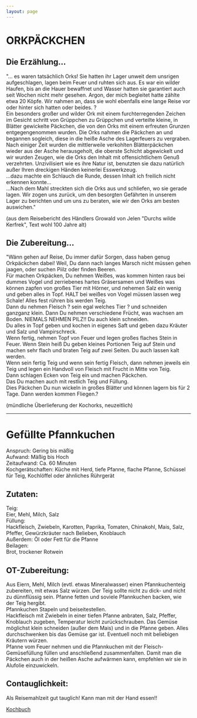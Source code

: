 ```yaml
---
layout: page
---
```


ORKPÄCKCHEN
===========

Die Erzählung...
----------------

"... es waren tatsächlich Orks! Sie hatten ihr Lager unweit dem unsrigen aufgeschlagen, lagen beim Feuer und ruhten sich aus. Es war ein wilder Haufen, bis an die Hauer bewaffnet und Wasser hatten sie garantiert auch seit Wochen nicht mehr gesehen. Argon, der mich begleitet hatte zählte etwa 20 Köpfe. Wir nahmen an, dass sie wohl ebenfalls eine lange Reise vor oder hinter sich hatten oder beides. ?  
Ein besonders großer und wilder Ork mit einem furchterregenden Zeichen im Gesicht schritt von Grüppchen zu Grüppchen und verteilte kleine, in Blätter gewickelte Päckchen, die von den Orks mit einem erfreuten Grunzen entgegengenommen wurden. Die Orks nahmen die Päckchen an und begannen sogleich, diese in die heiße Asche des Lagerfeuers zu vergraben. Nach einiger Zeit wurden die mittlerweile verkohlten Blätterpäckchen wieder aus der Asche herausgeholt, die oberste Schicht abgewickelt und wir wurden Zeugen, wie die Orks den Inhalt mit offensichtlichem Genuß verzehrten. Unzivilisiert wie es ihre Natur ist, benutzten sie dazu natürlich außer Ihren dreckigen Händen keinerlei Esswerkzeug.     
...dazu machte ein Schlauch die Runde, dessen Inhalt ich freilich nicht erkennen konnte...   
...Nach dem Mahl streckten sich die Orks aus und schliefen, wo sie gerade lagen. Wir zogen uns zurück, um den besorgten Gefährten in unserem Lager zu berichten und um uns zu beraten, wie wir den Orks am besten auswichen."  

(aus dem Reisebericht des Händlers Growald von Jelen "Durchs wilde Kerfrek", Text wohl 100 Jahre alt) 

Die Zubereitung...
------------------

"Wänn gehen auf Reise, Du immer dafür Sorgen, dass haben genug Orkpäckchen dabei! Weil, Du dann nach langes Marsch nicht müssen gehen jaagen, oder suchen Piilz oder finden Beeren.   
Für machen Orkpäcken, Du nehmen Weißes, was kommen hinten raus bei dummes Vogel und zerriebenes hartes Gräsersamen und Weißes was können zapfen von großes Tier mit Hörner, und nehemen Salz ein wenig und geben alles in Topf. HALT bei weißes von Vogel müssen lassen weg Schale! Alles fest rühren bis werden Teig.  
Dann du nehmen Fleisch ? sein egal welches Tier ? und schneiden ganzganz klein. Dann Du nehmen verschiedene Frücht, was wachsen am Boden. NIEMALS NEHMEN PILZ!! Du auch klein schneiden.   
Du alles in Topf geben und kochen in eigenes Saft und geben dazu Kräuter und Salz und Vampirschreck.   
Wenn fertig, nehmen Topf von Feuer und legen großes flaches Stein in Feuer. Wenn Stein heiß Du geben kleines Portionen Teig auf Stein und machen sehr flach und braten Teig auf zwei Seiten. Du auch lassen kalt werden.   
Wenn sein fertig Teig und wenn sein fertig Fleisch, dann nehmen jeweils ein Teig und legen ein Handvoll von Fleisch mit Frucht in Mitte von Teig.   
Dann schlagen Ecken von Teig ein und machen Päckchen.   
Das Du machen auch mit restlich Teig und Füllung.   
Dies Päckchen Du nun wickeln in großes Blätter und können lagern bis für 2 Tage. Dann werden kommen Fliegen.?  

(mündliche Überlieferung der Kochorks, neuzeitlich)

---

Gefüllte Pfannkuchen
====================

Anspruch: Gering bis mäßig   
Aufwand: Mäßig bis Hoch   
Zeitaufwand: Ca. 60 Minuten   
Kochgerätschaften: Küche mit Herd, tiefe Pfanne, flache Pfanne, Schüssel für Teig, Kochlöffel oder ähnliches Rührgerät   


Zutaten:
--------

Teig:   
Eier, Mehl, Milch, Salz   
Füllung:   
Hackfleisch, Zwiebeln, Karotten, Paprika, Tomaten, Chinakohl, Mais, Salz, Pfeffer, Gewürzkräuter nach Belieben, Knoblauch   
Außerdem: Öl oder Fett für die Pfanne   
Beilagen:   
Brot, trockener Rotwein   
  
OT-Zubereitung:
--------------- 
Aus Eiern, Mehl, Milch (evtl. etwas Mineralwasser) einen Pfannkuchenteig zubereiten, mit etwas Salz würzen. Der Teig sollte nicht zu dick- und nicht zu dünnflüssig sein. Pfanne fetten und soviele Pfannkuchen backen, wie der Teig hergibt.   
Pfannkuchen Stapeln und beiseitestellen.   
Hackfleisch mit Zwiebeln in einer tiefen Pfanne anbraten, Salz, Pfeffer, Knoblauch zugeben, Temperatur leicht zurückschrauben. Das Gemüse möglichst klein schneiden (außer dem Mais) und in die Pfanne geben. Alles durchschwenken bis das Gemüse gar ist. Eventuell noch mit beliebigen Kräutern würzen.   
Pfanne vom Feuer nehmen und die Pfannkuchen mit der Fleisch-Gemüsefüllung füllen und anschließend zusammenfalten. Damit man die Päckchen auch in der heißen Asche aufwärmen kann, empfehlen wir sie in Alufolie einzuwickeln.   
  
Contauglichkeit:
----------------  
Als Reisemahlzeit gut tauglich! Kann man mit der Hand essen!!  
  
[Kochbuch](/wiki/Kochbuch)